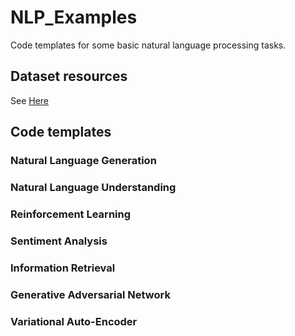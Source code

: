 # NLP_Examples
Code templates for some basic natural language processing tasks.

## Dataset resources
See [Here](./DataSet/README.md)


## Code templates


### Natural Language Generation


### Natural Language Understanding


### Reinforcement Learning



### Sentiment Analysis



### Information Retrieval


### Generative Adversarial Network


### Variational Auto-Encoder













